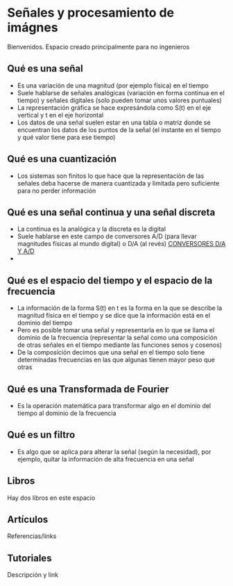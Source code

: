# Señales y procesamiento de imágnes
Bienvenidos. Espacio creado principalmente para no ingenieros

## Qué es una señal

- Es una variación de una magnitud (por ejemplo física) en el tiempo
- Suele hablarse de señales analógicas (variación en forma continua en el tiempo) y señales digitales (solo pueden tomar unos valores puntuales)
- La representación gráfica se hace expresándola como S(t) en el eje vertical y t en el eje horizontal
- Los datos de una señal suelen estar en una tabla o matriz donde se encuentran los datos de los puntos de la señal (el instante en el tiempo y qué valor tiene para ese tiempo)

## Qué es una cuantización
- Los sistemas son finitos lo que hace que la representación de las señales deba hacerse de manera cuantizada y limitada pero suficiente para no perder información

## Qué es una señal continua y una señal discreta
- La continua es la analógica y la discreta es la digital
- Suele hablarse en este campo de conversores A/D (para llevar magnitudes físicas al mundo digital) o D/A (al revés) [CONVERSORES D/A Y A/D](https://www.fceia.unr.edu.ar/enica3/da-ad.pdf)
- 

## Qué es el espacio del tiempo y el espacio de la frecuencia
- La información de la forma S(t) en t es la forma en la que se describe la magnitud física en el tiempo y se dice que la información está en el dominio del tiempo
- Pero es posible tomar una señal y representarla en lo que se llama el dominio de la frecuencia (representar la señal como una composición de otras señales en el tiempo mediante las funciones senos y cosenos)
- De la composición decimos que una señal en el tiempo solo tiene determinadas frecuencias en las que algunas tienen mayor peso que otras

## Qué es una Transformada de Fourier
- Es la operación matemática para transformar algo en el dominio del tiempo al dominio de la frecuencia

## Qué es un filtro
- Es algo que se aplica para alterar la señal (según la necesidad), por ejemplo, quitar la información de alta frecuencia en una señal

## Libros

Hay dos libros en este espacio

## Artículos

Referencias/links

## Tutoriales

Descripción y link


	


